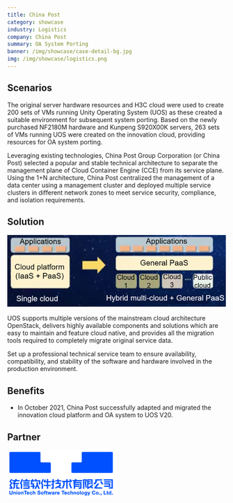 ```yaml
---
title: China Post
category: showcase
industry: Logistics
company: China Post
summary: OA System Porting
banner: /img/showcase/case-detail-bg.jpg
img: /img/showcase/logistics.png
---
```


## **Scenarios**

The original server hardware resources and H3C cloud were used to create 200 sets of VMs running Unity Operating System (UOS) as these created a suitable environment for subsequent system porting. Based on the newly purchased NF2180M hardware and Kunpeng S920X00K servers, 263 sets of VMs running UOS were created on the innovation cloud, providing resources for OA system porting.

Leveraging existing technologies, China Post Group Corporation (or China Post) selected a popular and stable technical architecture to separate the management plane of Cloud Container Engine (CCE) from its service plane. Using the 1+N architecture, China Post centralized the management of a data center using a management cluster and deployed multiple service clusters in different network zones to meet service security, compliance, and isolation requirements.

## **Solution**

<div class="case-img"><img src="./lg1.png"/></div>

UOS supports multiple versions of the mainstream cloud architecture OpenStack, delivers highly available components and solutions which are easy to maintain and feature cloud native, and provides all the migration tools required to completely migrate original service data.

Set up a professional technical service team to ensure availability, compatibility, and stability of the software and hardware involved in the production environment.

## **Benefits**

- In October 2021, China Post successfully adapted and migrated the innovation cloud platform and OA system to UOS V20.

## **Partner** 

<img src="./tongxin.png"/>
